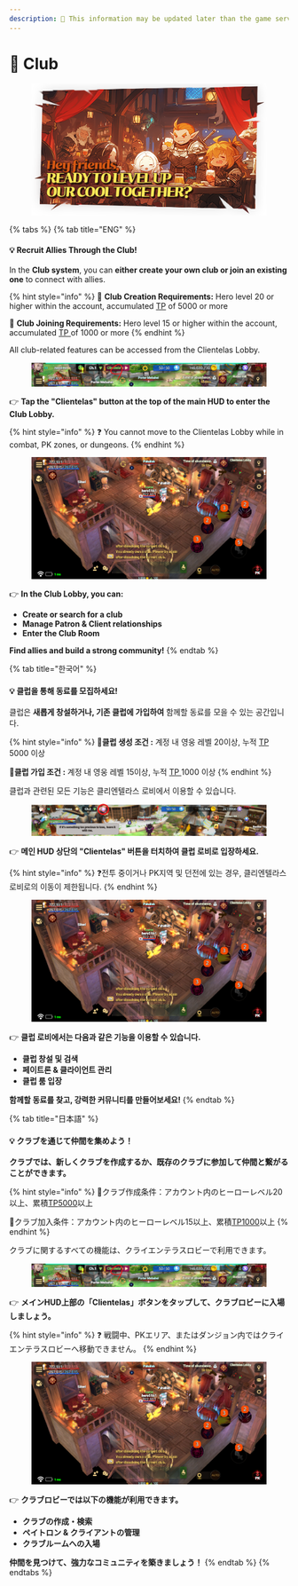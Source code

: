 ```yaml
---
description: 🛑 This information may be updated later than the game server data.
---
```


# 🍺 Club

<figure><img src="../../.gitbook/assets/LevelupClub (1).png" alt=""><figcaption></figcaption></figure>

{% tabs %}
{% tab title="ENG" %}
#### 💡 **Recruit Allies Through the Club!**

In the **Club system**, you can **either create your own club or join an existing one** to connect with allies.

{% hint style="info" %}
🎯 **Club Creation Requirements:** Hero level 20 or higher within the account, accumulated [TP](../../getting-started-guide/how-to-training.md#id-2-resetting-tp) of 5000 or more&#x20;

🎯 **Club Joining Requirements:** Hero level 15 or higher within the account, accumulated [TP ](../../getting-started-guide/how-to-training.md#id-2-resetting-tp)of 1000 or more
{% endhint %}

All club-related features can be accessed from the Clientelas Lobby.

<figure><img src="../../.gitbook/assets/image (194).png" alt=""><figcaption></figcaption></figure>

👉 **Tap the "Clientelas" button at the top of the main HUD to enter the Club Lobby.**

{% hint style="info" %}
❓ You cannot move to the Clientelas Lobby while in combat, PK zones, or dungeons.
{% endhint %}

<figure><img src="../../.gitbook/assets/image (193).png" alt=""><figcaption></figcaption></figure>

👉 **In the Club Lobby, you can:**

* **Create or search for a club**
* **Manage Patron & Client relationships**
* **Enter the Club Room**

**Find allies and build a strong community!**
{% endtab %}

{% tab title="한국어" %}
#### 💡 **클럽을 통해 동료를 모집하세요!**

클럽은 **새롭게 창설하거나, 기존 클럽에 가입하여** 함께할 동료를 모을 수 있는 공간입니다.

{% hint style="info" %}
🎯**클럽 생성 조건 :** 계정 내 영웅 레벨 20이상, 누적 [TP](../../getting-started-guide/how-to-training.md#id-2-tp) 5000 이상

🎯**클럽 가입 조건 :** 계정 내 영웅 레벨 15이상, 누적 [TP ](../../getting-started-guide/how-to-training.md#id-2-tp)1000 이상
{% endhint %}

클럽과 관련된 모든 기능은 클리엔텔라스 로비에서 이용할 수 있습니다.

<figure><img src="../../.gitbook/assets/image (1) (1) (1).png" alt=""><figcaption></figcaption></figure>

👉 **메인 HUD 상단의 "Clientelas" 버튼을 터치하여 클럽 로비로 입장하세요.**

{% hint style="info" %}
❓전투 중이거나 PK지역 및 던전에 있는 경우, 클리엔텔라스 로비로의 이동이 제한됩니다.
{% endhint %}

<figure><img src="../../.gitbook/assets/image (193).png" alt=""><figcaption></figcaption></figure>

👉 **클럽 로비에서는 다음과 같은 기능을 이용할 수 있습니다.**

* **클럽 창설 및 검색**
* **페이트론 & 클라이언트 관리**
* **클럽 룸 입장**

**함께할 동료를 찾고, 강력한 커뮤니티를 만들어보세요!**
{% endtab %}

{% tab title="日本語" %}
#### 💡 **クラブを通じて仲間を集めよう！**

**クラブでは、新しくクラブを作成するか、既存のクラブに参加して仲間と繋がることができます。**

{% hint style="info" %}
🎯クラブ作成条件：アカウント内のヒーローレベル20以上、累積[TP5000](../../getting-started-guide/how-to-training.md#id-2tpnorisetto)以上&#x20;

🎯クラブ加入条件：アカウント内のヒーローレベル15以上、累積[TP1000](../../getting-started-guide/how-to-training.md#id-2tpnorisetto)以上
{% endhint %}

クラブに関するすべての機能は、クライエンテラスロビーで利用できます。

<figure><img src="../../.gitbook/assets/image (194).png" alt=""><figcaption></figcaption></figure>

👉 **メインHUD上部の「Clientelas」ボタンをタップして、クラブロビーに入場しましょう。**

{% hint style="info" %}
❓ 戦闘中、PKエリア、またはダンジョン内ではクライエンテラスロビーへ移動できません。
{% endhint %}

<figure><img src="../../.gitbook/assets/image (193).png" alt=""><figcaption></figcaption></figure>

👉 **クラブロビーでは以下の機能が利用できます。**

* **クラブの作成・検索**
* **ペイトロン & クライアントの管理**
* **クラブルームへの入場**

**仲間を見つけて、強力なコミュニティを築きましょう！**
{% endtab %}
{% endtabs %}

